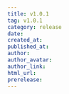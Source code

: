 ```yaml
---
title: v1.0.1
tag: v1.0.1
category: release
date: 
created_at: 
published_at: 
author: 
author_avatar: 
author_link: 
html_url: 
prerelease: 
---
```




